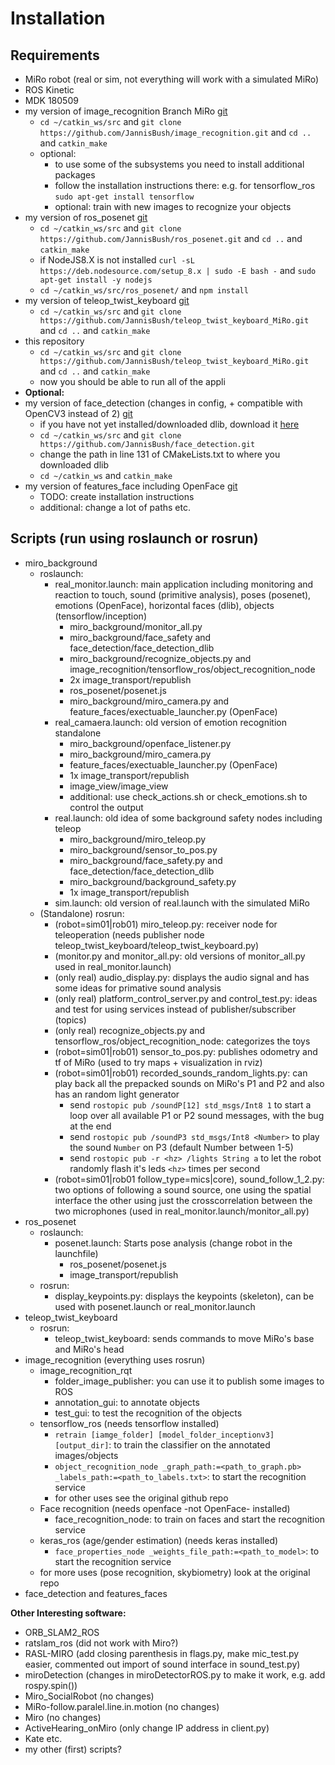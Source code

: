 
# Installation

## Requirements
- MiRo robot (real or sim, not everything will work with a simulated MiRo)
- ROS Kinetic
- MDK 180509
- my version of image_recognition Branch MiRo [git](https://github.com/JannisBush/image_recognition/tree/miro)
	- `cd ~/catkin_ws/src` and `git clone https://github.com/JannisBush/image_recognition.git` and `cd ..` and `catkin_make`
	- optional:
		- to use some of the subsystems you need to install additional packages
		- follow the installation instructions there: e.g. for tensorflow_ros `sudo apt-get install tensorflow`
		- optional: train with new images to recognize your objects
- my version of ros_posenet  [git](https://github.com/JannisBush/ros_posenet)
	- `cd ~/catkin_ws/src`  and `git clone https://github.com/JannisBush/ros_posenet.git` and `cd ..` and `catkin_make`
	- if NodeJS8.X is not installed `curl -sL https://deb.nodesource.com/setup_8.x | sudo -E bash -` and `sudo apt-get install -y nodejs`
	- `cd ~/catkin_ws/src/ros_posenet/` and `npm install`
- my version of teleop_twist_keyboard [git](https://github.com/JannisBush/teleop_twist_keyboard_MiRo)
	- `cd ~/catkin_ws/src`  and `git clone https://github.com/JannisBush/teleop_twist_keyboard_MiRo.git` and `cd ..` and `catkin_make`
- this repository
	- `cd ~/catkin_ws/src`  and `git clone https://github.com/JannisBush/teleop_twist_keyboard_MiRo.git` and `cd ..` and `catkin_make`
	- now you should be able to run all of the appli
- **Optional:**
- my version of face_detection (changes in config, + compatible with OpenCV3 instead of 2) [git](https://github.com/JannisBush/face_detection)
	- if you have not yet installed/downloaded dlib, download it [here](http://dlib.net)
	- `cd ~/catkin_ws/src` and `git clone https://github.com/JannisBush/face_detection.git`
	- change the path in line 131 of CMakeLists.txt to where you downloaded dlib
	- `cd ~/catkin_ws` and `catkin_make`
- my version of features_face including OpenFace [git](https://github.com/JannisBush/features_face)
	- TODO: create installation instructions
	- additional: change a lot of paths etc.

## Scripts (run using roslaunch or rosrun)
- miro_background
	- roslaunch:
		- real_monitor.launch: main application including monitoring and reaction to touch, sound (primitive analysis), poses (posenet), emotions (OpenFace), horizontal faces (dlib), objects (tensorflow/inception)
			- miro_background/monitor_all.py
			- miro_background/face_safety and face_detection/face_detection_dlib
			- miro_background/recognize_objects.py and image_recognition/tensorflow_ros/object_recognition_node
			- 2x image_transport/republish
			- ros_posenet/posenet.js
			- miro_background/miro_camera.py and feature_faces/exectuable_launcher.py (OpenFace)
		- real_camaera.launch: old version of emotion recognition standalone
			- miro_background/openface_listener.py 
			- miro_background/miro_camera.py
			- feature_faces/exectuable_launcher.py (OpenFace)
			- 1x image_transport/republish
			- image_view/image_view
			- additional: use check_actions.sh or check_emotions.sh to control the output
		- real.launch: old idea of some background safety nodes including teleop
			- miro_background/miro_teleop.py
			- miro_background/sensor_to_pos.py
			- miro_background/face_safety.py and face_detection/face_detection_dlib
			- miro_background/background_safety.py
			- 1x image_transport/republish
		- sim.launch: old version of real.launch with the simulated MiRo
	- (Standalone) rosrun:
		- (robot=sim01|rob01) miro_teleop.py: receiver node for teleoperation (needs publisher node teleop_twist_keyboard/teleop_twist_keyboard.py)
		- (monitor.py and monitor_all.py: old versions of monitor_all.py used in real_monitor.launch)
		- (only real) audio_display.py: displays the audio signal and has some ideas for primative sound analysis
		- (only real) platform_control_server.py and control_test.py: ideas and test for using services instead of publisher/subscriber (topics)
		- (only real) recognize_objects.py and tensorflow_ros/object_recognition_node: categorizes the toys
		- (robot=sim01|rob01) sensor_to_pos.py: publishes odometry and tf of MiRo (used to try maps + visualization in rviz)
		- (robot=sim01|rob01) recorded_sounds_random_lights.py: can play back all the prepacked sounds on MiRo's P1 and P2 and also has an random light generator
			- send `rostopic pub /soundP[12] std_msgs/Int8 1` to start a loop over all available P1 or P2 sound messages, with the bug at the end
			- send `rostopic pub /soundP3 std_msgs/Int8 <Number>` to play the sound `Number` on P3 (default Number between 1-5)
			- send `rostopic pub -r <hz> /lights String a` to let the robot randomly flash it's leds `<hz>` times per second
		- (robot=sim01|rob01 follow_type=mics|core), sound_follow_1_2.py: two options of following a sound source, one using the spatial interface the other using just the crosscorrelation between the two microphones (used in real_monitor.launch/monitor_all.py)
- ros_posenet
	- roslaunch:
		- posenet.launch: Starts pose analysis (change robot in the launchfile)
			- ros_posenet/posenet.js 
			- image_transport/republish
	- rosrun:
		- display_keypoints.py: displays the keypoints (skeleton), can be used with posenet.launch or real_monitor.launch
- teleop_twist_keyboard
	- rosrun:
		- teleop_twist_keyboard: sends commands to move MiRo's base and MiRo's head
- image_recognition (everything uses rosrun)
	- image_recognition_rqt
		- folder_image_publisher: you can use it to publish some images to ROS
		- annotation_gui: to annotate objects
		- test_gui: to test the recognition of the objects
	- tensorflow_ros (needs tensorflow installed)
		- `retrain [iamge_folder] [model_folder_inceptionv3] [output_dir]`: to train the classifier on the annotated images/objects
		- `object_recognition_node _graph_path:=<path_to_graph.pb> _labels_path:=<path_to_labels.txt>`: to start the recognition service
		- for other uses see the original github repo
	- Face recognition (needs openface -not OpenFace- installed)
		- face_recognition_node: to train on faces and start the recognition service
	- keras_ros (age/gender estimation) (needs keras installed)
		- `face_properties_node _weights_file_path:=<path_to_model>`: to start the recognition service
	- for more uses (pose recognition, skybiometry) look at the original repo
- face_detection and features_faces


**Other Interesting software:**
- ORB_SLAM2_ROS
- ratslam_ros (did not work with Miro?)
- RASL-MIRO (add closing parenthesis in flags.py, make mic_test.py easier, commented out import of sound interface in sound_test.py)
- miroDetection (changes in miroDetectorROS.py to make it work, e.g. add rospy.spin())
- Miro_SocialRobot (no changes)
- MiRo-follow.paralel.line.in.motion (no changes)
- Miro (no changes)
- ActiveHearing_onMiro (only change IP address in client.py)
- Kate etc.
- my other (first) scripts?

